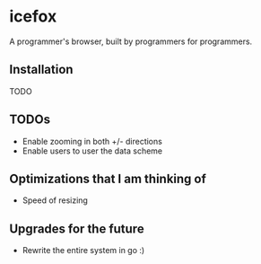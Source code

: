 # icefox

A programmer's browser, built by programmers for programmers. 

## Installation
TODO


## TODOs
* Enable zooming in both +/- directions
* Enable users to user the data scheme

## Optimizations that I am thinking of
* Speed of resizing


## Upgrades for the future
 * Rewrite the entire system in go :)

